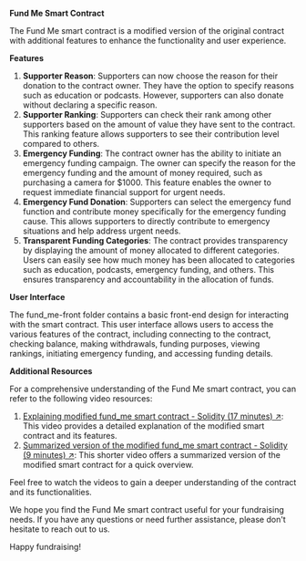 ﻿**Fund Me Smart Contract**

The Fund Me smart contract is a modified version of the original contract with additional features to enhance the functionality and user experience.

**Features**

1. **Supporter Reason**: Supporters can now choose the reason for their donation to the contract owner. They have the option to specify reasons such as education or podcasts. However, supporters can also donate without declaring a specific reason.
1. **Supporter Ranking**: Supporters can check their rank among other supporters based on the amount of value they have sent to the contract. This ranking feature allows supporters to see their contribution level compared to others.
1. **Emergency Funding**: The contract owner has the ability to initiate an emergency funding campaign. The owner can specify the reason for the emergency funding and the amount of money required, such as purchasing a camera for $1000. This feature enables the owner to request immediate financial support for urgent needs.
1. **Emergency Fund Donation**: Supporters can select the emergency fund function and contribute money specifically for the emergency funding cause. This allows supporters to directly contribute to emergency situations and help address urgent needs.
1. **Transparent Funding Categories**: The contract provides transparency by displaying the amount of money allocated to different categories. Users can easily see how much money has been allocated to categories such as education, podcasts, emergency funding, and others. This ensures transparency and accountability in the allocation of funds.

**User Interface**

The fund\_me-front folder contains a basic front-end design for interacting with the smart contract. This user interface allows users to access the various features of the contract, including connecting to the contract, checking balance, making withdrawals, funding purposes, viewing rankings, initiating emergency funding, and accessing funding details.

**Additional Resources**

For a comprehensive understanding of the Fund Me smart contract, you can refer to the following video resources:

1. [Explaining modified fund_me smart contract - Solidity (17 minutes) ↗](https://youtu.be/rr3p7mMozfE): This video provides a detailed explanation of the modified smart contract and its features.
1. [Summarized version of the modified fund_me smart contract - Solidity (9 minutes) ↗](https://youtu.be/shI3i2x0W7M): This shorter video offers a summarized version of the modified smart contract for a quick overview.

Feel free to watch the videos to gain a deeper understanding of the contract and its functionalities.

We hope you find the Fund Me smart contract useful for your fundraising needs. If you have any questions or need further assistance, please don't hesitate to reach out to us.

Happy fundraising!

